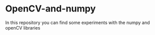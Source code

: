 # OpenCV-and-numpy
In this repository you can find some experiments with the numpy and openCV libraries
